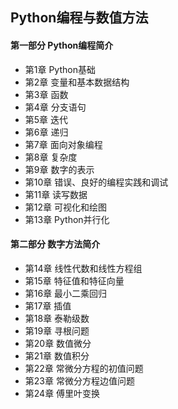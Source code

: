 ## Python编程与数值方法
#### 第一部分 Python编程简介
- 第1章 Python基础
- 第2章 变量和基本数据结构
- 第3章 函数
- 第4章 分支语句
- 第5章 迭代
- 第6章 递归
- 第7章 面向对象编程
- 第8章 复杂度
- 第9章 数字的表示
- 第10章 错误、良好的编程实践和调试
- 第11章 读写数据
- 第12章 可视化和绘图
- 第13章 Python并行化
#### 第二部分 数字方法简介
- 第14章 线性代数和线性方程组
- 第15章 特征值和特征向量
- 第16章 最小二乘回归
- 第17章 插值
- 第18章 泰勒级数
- 第19章 寻根问题
- 第20章 数值微分
- 第21章 数值积分
- 第22章 常微分方程的初值问题
- 第23章 常微分方程边值问题
- 第24章 傅里叶变换

